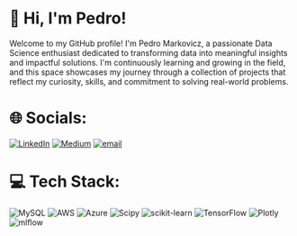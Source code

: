 # 👋 Hi, I'm Pedro!
Welcome to my GitHub profile! I'm Pedro Markovicz, a passionate Data Science enthusiast dedicated to transforming data into meaningful insights and impactful solutions. I'm continuously learning and growing in the field, and this space showcases my journey through a collection of projects that reflect my curiosity, skills, and commitment to solving real-world problems.


# 🌐 Socials:
[![LinkedIn](https://img.shields.io/badge/LinkedIn-%230077B5.svg?logo=linkedin&logoColor=white)](https://www.linkedin.com/in/pedro-markovicz/) [![Medium](https://img.shields.io/badge/Medium-12100E?logo=medium&logoColor=white)](https://medium.com/@PedroMarkovicz) [![email](https://img.shields.io/badge/Email-D14836?logo=gmail&logoColor=white)](mailto:pedro.henrique.markovicz@gmail.com) 

# 💻 Tech Stack:
![MySQL](https://img.shields.io/badge/mysql-4479A1.svg?style=plastic&logo=mysql&logoColor=white) ![AWS](https://img.shields.io/badge/AWS-%23FF9900.svg?style=plastic&logo=amazon-aws&logoColor=white) ![Azure](https://img.shields.io/badge/azure-%230072C6.svg?style=plastic&logo=microsoftazure&logoColor=white) ![Scipy](https://img.shields.io/badge/SciPy-%230C55A5.svg?style=plastic&logo=scipy&logoColor=%white) ![scikit-learn](https://img.shields.io/badge/scikit--learn-%23F7931E.svg?style=plastic&logo=scikit-learn&logoColor=white) ![TensorFlow](https://img.shields.io/badge/TensorFlow-%23FF6F00.svg?style=plastic&logo=TensorFlow&logoColor=white) ![Plotly](https://img.shields.io/badge/Plotly-%233F4F75.svg?style=plastic&logo=plotly&logoColor=white) ![mlflow](https://img.shields.io/badge/mlflow-%23d9ead3.svg?style=plastic&logo=numpy&logoColor=blue)
